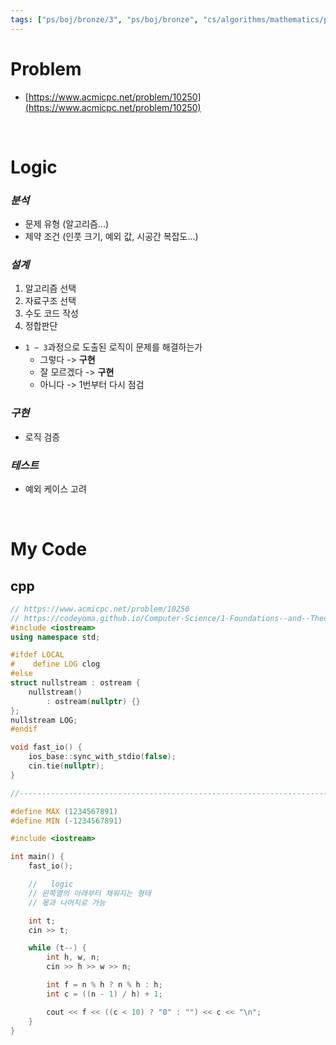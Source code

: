 ```yaml
---
tags: ["ps/boj/bronze/3", "ps/boj/bronze", "cs/algorithms/mathematics/ps","cs/algorithms/implementation/ps","cs/algorithms/arithmetic/ps"]
---
```


# Problem
- [https://www.acmicpc.net/problem/10250](https://www.acmicpc.net/problem/10250)

<br/>

# Logic

### *분석*
- 문제 유형 (알고리즘...)
- 제약 조건 (인풋 크기, 예외 값, 시공간 복잡도...)

### *설계*
1. 알고리즘 선택
2. 자료구조 선택
3. 수도 코드 작성
4. 정합판단
  - `1 ~ 3`과정으로 도출된 로직이 문제를 해결하는가
    - 그렇다 -> **구현**
    - 잘 모르겠다 -> **구현**
    - 아니다 -> 1번부터 다시 점검

### *구현*
- 로직 검증

### *테스트*
- 예외 케이스 고려

<br/>

# My Code
## cpp
```cpp title="boj/10250.cpp"
// https://www.acmicpc.net/problem/10250
// https://codeyoma.github.io/Computer-Science/1-Foundations--and--Theory/Algorithms/ps/boj/10250/10250
#include <iostream>
using namespace std;

#ifdef LOCAL
#    define LOG clog
#else
struct nullstream : ostream {
    nullstream()
        : ostream(nullptr) {}
};
nullstream LOG;
#endif

void fast_io() {
    ios_base::sync_with_stdio(false);
    cin.tie(nullptr);
}

//--------------------------------------------------------------------------------------------------

#define MAX (1234567891)
#define MIN (-1234567891)

#include <iostream>

int main() {
    fast_io();

    //   logic
    // 왼쪽열의 아래부터 채워지는 형태
    // 몫과 나머지로 가능

    int t;
    cin >> t;

    while (t--) {
        int h, w, n;
        cin >> h >> w >> n;

        int f = n % h ? n % h : h;
        int c = ((n - 1) / h) + 1;

        cout << f << ((c < 10) ? "0" : "") << c << "\n";
    }
}

```
